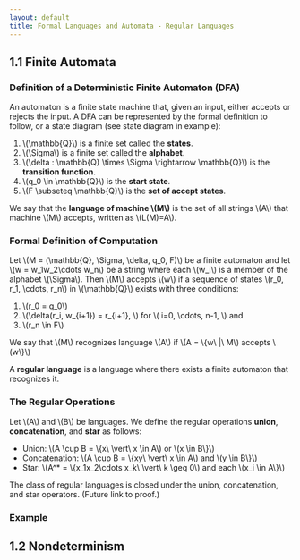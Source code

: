 ```yaml
---
layout: default
title: Formal Languages and Automata - Regular Languages
---
```


## 1.1 Finite Automata

### Definition of a Deterministic Finite Automaton (DFA)
An automaton is a finite state machine that, given an input, either accepts
or rejects the input. A DFA can be represented by the formal definition to 
follow, or a state diagram (see state diagram in example):

1. \\(\mathbb{Q}\\) is a finite set called the **states**.
2. \\(\Sigma\\) is a finite set called the **alphabet**.
3. \\(\delta : \mathbb{Q} \times \Sigma \rightarrow \mathbb{Q}\\) is the **transition function**.
4. \\(q_0 \in \mathbb{Q}\\) is the **start state**.
5. \\(F \subseteq \mathbb{Q}\\) is the **set of accept states**.

We say that the **language of machine \\(M\\)** is the set of all strings \\(A\\) 
that machine \\(M\\) accepts, written as \\(L(M)=A\\).

### Formal Definition of Computation

Let \\(M = (\mathbb{Q}, \Sigma, \delta, q_0, F)\\) be a finite automaton and let
\\(w = w_1w_2\cdots w_n\\) be a string where each \\(w_i\\) is a member of the
alphabet \\(\Sigma\\). Then \\(M\\) accepts \\(w\\) if a sequence of states
\\(r_0, r_1, \cdots, r_n\\) in \\(\mathbb{Q}\\) exists with three conditions:

1. \\(r_0 = q_0\\)
2. \\(\delta(r_i, w_{i+1}) = r_{i+1}, \\) for \\( i=0, \cdots, n-1, \\) and
3. \\(r_n \in F\\)

We say that \\(M\\) recognizes language \\(A\\) if
\\(A = \\{w\\ |\\ M\\) accepts \\(w\\}\\)

A **regular language** is a language where there exists a finite automaton that
recognizes it.

### The Regular Operations

Let \\(A\\) and \\(B\\) be languages. We define the regular operations **union**,
**concatenation**, and **star** as follows:

* Union: \\(A \cup B = \\{x\\ \vert\\ x \in A\\) or \\(x \in B\\}\\)
* Concatenation: \\(A \cup B = \\{xy\\ \vert\\ x \in A\\) and \\(y \in B\\}\\)
* Star: \\(A^* = \\{x_1x_2\cdots x_k\\ \vert\\ k \geq 0\\) and each \\(x_i \in A\\}\\)

The class of regular languages is closed under the union, concatenation, and
star operators. (Future link to proof.)

### Example

## 1.2 Nondeterminism